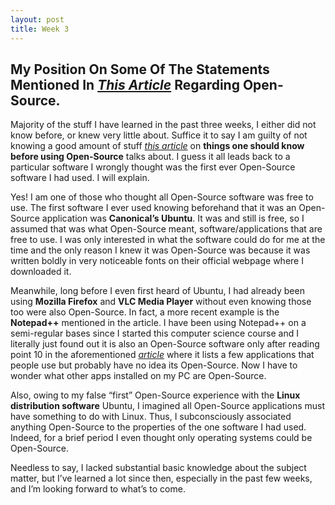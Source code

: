 ```yaml
---
layout: post
title: Week 3
---
```


## My Position On Some Of The Statements Mentioned In _[This Article](https://www.techrepublic.com/blog/10-things/10-things-you-should-know-about-open-source-before-you-use-it/)_ Regarding Open-Source.





Majority of the stuff I have learned in the past three weeks, I either did not know before, or knew very little about. Suffice it to say I am guilty of not knowing a good amount of stuff _[this article](https://www.techrepublic.com/blog/10-things/10-things-you-should-know-about-open-source-before-you-use-it/)_ on **things one should know before using Open-Source** talks about. I guess it all leads back to a particular software I wrongly thought was the first ever Open-Source software I had used. I will explain.


Yes! I am one of those who thought all Open-Source software was free to use. The first software I ever used knowing beforehand that it was an Open-Source application was **Canonical’s Ubuntu**. It was and still is free, so I assumed that was what Open-Source meant, software/applications that are free to use. I was only interested in what the software could do for me at the time and the only reason I knew it was Open-Source was because it was written boldly in very noticeable fonts on their official webpage where I downloaded it.


Meanwhile, long before I even first heard of Ubuntu, I had already been using **Mozilla Firefox** and **VLC Media Player** without even knowing those too were also Open-Source. In fact, a more recent example is the **Notepad++** mentioned in the article. I have been using Notepad++ on a semi-regular bases since I started this computer science course and I literally just found out it is also an Open-Source software only after reading point 10 in the aforementioned _[article](https://www.techrepublic.com/blog/10-things/10-things-you-should-know-about-open-source-before-you-use-it/)_ where it lists a few applications that people use but probably have no idea its Open-Source. Now I have to wonder what other apps installed on my PC are Open-Source.


Also, owing to my false “first” Open-Source experience with the __Linux distribution software__ Ubuntu, I imagined all Open-Source applications must have something to do with Linux. Thus, I subconsciously associated anything Open-Source to the properties of the one software I had used. Indeed, for a brief period I even thought only operating systems could be Open-Source.


Needless to say, I lacked substantial basic knowledge about the subject matter, but I’ve learned a lot since then, especially in the past few weeks, and I’m looking forward to what’s to come. 
